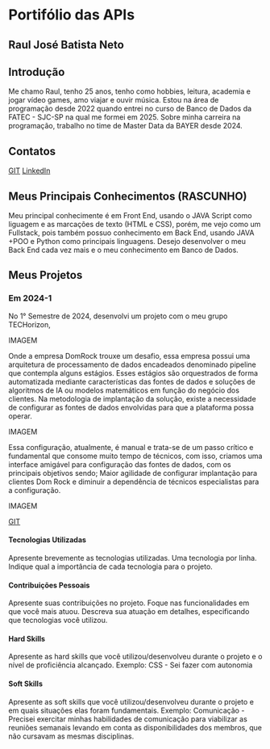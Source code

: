 # Portifólio das APIs

## Raul José Batista Neto

## Introdução

Me chamo Raul, tenho 25 anos, tenho como hobbies, leitura, academia e jogar vídeo games, amo viajar e ouvir música. Estou na área de programação desde 2022 quando entrei no curso de Banco de Dados da FATEC - SJC-SP na qual me formei em 2025. Sobre minha carreira na programação, trabalho no time de Master Data da BAYER desde 2024.

## Contatos

[GIT](https://github.com/raulnt)
[LinkedIn](https://www.linkedin.com/in/raul-neto-b51b24157/)

## Meus Principais Conhecimentos (RASCUNHO)

Meu principal conhecimente é em Front End, usando o JAVA Script como liguagem e as marcações de texto (HTML e CSS), porém, me vejo como um Fullstack, pois também possuo conhecimento em Back End, usando JAVA +POO e Python como principais linguagens. Desejo desenvolver o meu Back End cada vez mais e o meu conhecimento em Banco de Dados.

## Meus Projetos

### Em 2024-1
No 1° Semestre de 2024, desenvolvi um projeto com o meu grupo TECHorizon, 

IMAGEM

Onde a empresa DomRock trouxe um desafio, essa empresa possui uma arquitetura de processamento de dados encadeados denominado pipeline que contempla alguns estágios. Esses estágios são orquestrados de forma automatizada mediante características das fontes de dados e soluções de algoritmos de IA ou modelos matemáticos em função do negócio dos clientes. Na metodologia de implantação da solução, existe a necessidade de configurar as fontes de dados envolvidas para que a plataforma possa operar. 

IMAGEM

Essa configuração, atualmente, é manual e trata-se de um passo crítico e fundamental que consome muito tempo de técnicos, com isso, criamos uma interface amigável para configuração das fontes de dados, com os principais objetivos sendo; Maior agilidade de configurar implantação para clientes Dom Rock e diminuir a dependência de técnicos especialistas para a configuração. 

IMAGEM

[GIT](https://github.com/raulnt/NextSchema)

#### Tecnologias Utilizadas
Apresente brevemente as tecnologias utilizadas. Uma tecnologia por linha. Indique qual a importância de cada tecnologia para o projeto.

#### Contribuições Pessoais
Apresente suas contribuições no projeto. Foque nas funcionalidades em que você mais atuou. Descreva sua atuação em detalhes, especificando que tecnologias você utilizou.

#### Hard Skills
Apresente as hard skills que você utilizou/desenvolveu durante o projeto e o nível de proficiência alcançado. Exemplo: CSS - Sei fazer com autonomia

#### Soft Skills
Apresente as soft skills que você utilizou/desenvolveu durante o projeto e em quais situações elas foram fundamentais. Exemplo: Comunicação - Precisei exercitar minhas habilidades de comunicação para viabilizar as reuniões semanais levando em conta as disponibilidades dos membros, que não cursavam as mesmas disciplinas.
